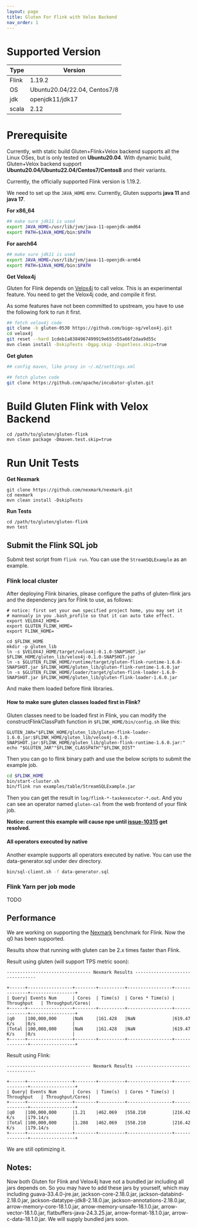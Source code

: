 ```yaml
---
layout: page
title: Gluten For Flink with Velox Backend
nav_order: 1
---
```


# Supported Version

| Type  | Version                      |
|-------|------------------------------|
| Flink | 1.19.2                       |
| OS    | Ubuntu20.04/22.04, Centos7/8 |
| jdk   | openjdk11/jdk17              |
| scala | 2.12                         |

# Prerequisite

Currently, with static build Gluten+Flink+Velox backend supports all the Linux OSes, but is only tested on **Ubuntu20.04**. With dynamic build, Gluten+Velox backend support **Ubuntu20.04/Ubuntu22.04/Centos7/Centos8** and their variants.

Currently, the officially supported Flink version is 1.19.2.

We need to set up the `JAVA_HOME` env. Currently, Gluten supports **java 11** and **java 17**.

**For x86_64**

```bash
## make sure jdk11 is used
export JAVA_HOME=/usr/lib/jvm/java-11-openjdk-amd64
export PATH=$JAVA_HOME/bin:$PATH
```

**For aarch64**

```bash
## make sure jdk11 is used
export JAVA_HOME=/usr/lib/jvm/java-11-openjdk-arm64
export PATH=$JAVA_HOME/bin:$PATH
```

**Get Velox4j**

Gluten for Flink depends on [Velox4j](https://github.com/velox4j/velox4j) to call velox. This is an experimental feature.
You need to get the Velox4j code, and compile it first.

As some features have not been committed to upstream, you have to use the following fork to run it first.

```bash
## fetch velox4j code
git clone -b gluten-0530 https://github.com/bigo-sg/velox4j.git
cd velox4j
git reset --hard 1cdeb1a8384967499919e655d55a66f2daa9d55c
mvn clean install -DskipTests -Dgpg.skip -Dspotless.skip=true
```
**Get gluten**

```bash
## config maven, like proxy in ~/.m2/settings.xml

## fetch gluten code
git clone https://github.com/apache/incubator-gluten.git
```

# Build Gluten Flink with Velox Backend

```
cd /path/to/gluten/gluten-flink
mvn clean package -Dmaven.test.skip=true
```

# Run Unit Tests
**Get Nexmark**
```shell
git clone https://github.com/nexmark/nexmark.git
cd nexmark
mvn clean install -DskipTests
```
**Run Tests**
```shell
cd /path/to/gluten/gluten-flink
mvn test
``` 

## Submit the Flink SQL job

Submit test script from `flink run`. You can use the `StreamSQLExample` as an example. 

### Flink local cluster

After deploying Flink binaries, please configure the paths of gluten-flink jars and the dependency jars for Flink to use, as follows:

```shell
# notice: first set your own specified project home, you may set it
# mannualy in you .bash_profile so that it can auto take effect. 
export VELOX4J_HOME=
export GLUTEN_FLINK_HOME=
export FLINK_HOME=

cd $FLINK_HOME
mkdir -p gluten_lib
ln -s $VELOX4J_HOME/target/velox4j-0.1.0-SNAPSHOT.jar $FLINK_HOME/gluten_lib/velox4j-0.1.0-SNAPSHOT.jar
ln -s $GLUTEN_FLINK_HOME/runtime/target/gluten-flink-runtime-1.6.0-SNAPSHOT.jar $FLINK_HOME/gluten_lib/gluten-flink-runtime-1.6.0.jar
ln -s $GLUTEN_FLINK_HOME/loader/target/gluten-flink-loader-1.6.0-SNAPSHOT.jar $FLINK_HOME/gluten_lib/gluten-flink-loader-1.6.0.jar
```

And make them loaded before flink libraries.

#### How to make sure gluten classes loaded first in Flink?

Gluten classes need to be loaded first in Flink, 
you can modify the constructFlinkClassPath function in `$FLINK_HOME/bin/config.sh` like this: 

```
GLUTEN_JAR="$FLINK_HOME/gluten_lib/gluten-flink-loader-1.6.0.jar:$FLINK_HOME/gluten_lib/velox4j-0.1.0-SNAPSHOT.jar:$FLINK_HOME/gluten_lib/gluten-flink-runtime-1.6.0.jar:"
echo "$GLUTEN_JAR""$FLINK_CLASSPATH""$FLINK_DIST"
```

Then you can go to flink binary path and use the below scripts to
submit the example job.

```bash
cd $FLINK_HOME
bin/start-cluster.sh
bin/flink run examples/table/StreamSQLExample.jar
```

Then you can get the result in `log/flink-*-taskexecutor-*.out`.
And you can see an operator named `gluten-cal` from the web frontend of your flink job.

**Notice: current this example will cause npe until  [issue-10315](https://github.com/apache/incubator-gluten/issues/10315) get resolved.**

#### All operators executed by native
Another example supports all operators executed by native. 
You can use the data-generator.sql under dev directory.

```bash
bin/sql-client.sh -f data-generator.sql
```

### Flink Yarn per job mode

TODO

## Performance
We are working on supporting the [Nexmark](https://github.com/nexmark/nexmark) benchmark for Flink.
Now the q0 has been supported.

Results show that running with gluten can be 2.x times faster than Flink.

Result using gluten (will support TPS metric soon):
```
-------------------------------- Nexmark Results --------------------------------

+------+-----------------+--------+----------+-----------------+--------------+-----------------+
| Query| Events Num      | Cores  | Time(s)  | Cores * Time(s) | Throughput   | Throughput/Cores|
+------+-----------------+--------+----------+-----------------+--------------+-----------------+
|q0    |100,000,000      |NaN     |161.428   |NaN              |619.47 K/s    |0/s              |
|Total |100,000,000      |NaN     |161.428   |NaN              |619.47 K/s    |0/s              |
+------+-----------------+--------+----------+-----------------+--------------+-----------------+
```

Result using Flink:
```
-------------------------------- Nexmark Results --------------------------------

+------+-----------------+--------+----------+-----------------+--------------+-----------------+
| Query| Events Num      | Cores  | Time(s)  | Cores * Time(s) | Throughput   | Throughput/Cores|
+------+-----------------+--------+----------+-----------------+--------------+-----------------+
|q0    |100,000,000      |1.21    |462.069   |558.210          |216.42 K/s    |179.14/s         |
|Total |100,000,000      |1.208   |462.069   |558.210          |216.42 K/s    |179.14/s         |
+------+-----------------+--------+----------+-----------------+--------------+-----------------+
```
We are still optimizing it.

## Notes:
Now both Gluten for Flink and Velox4j have not a bundled jar including all jars depends on.
So you may have to add these jars by yourself, which may including guava-33.4.0-jre.jar, jackson-core-2.18.0.jar,
jackson-databind-2.18.0.jar, jackson-datatype-jdk8-2.18.0.jar, jackson-annotations-2.18.0.jar, arrow-memory-core-18.1.0.jar,
arrow-memory-unsafe-18.1.0.jar, arrow-vector-18.1.0.jar, flatbuffers-java-24.3.25.jar, arrow-format-18.1.0.jar, arrow-c-data-18.1.0.jar.
We will supply bundled jars soon.
